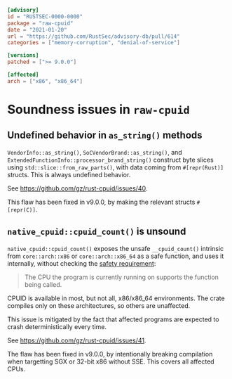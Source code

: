 ```toml
[advisory]
id = "RUSTSEC-0000-0000"
package = "raw-cpuid"
date = "2021-01-20"
url = "https://github.com/RustSec/advisory-db/pull/614"
categories = ["memory-corruption", "denial-of-service"]

[versions]
patched = [">= 9.0.0"]

[affected]
arch = ["x86", "x86_64"]
```

# Soundness issues in `raw-cpuid`

## Undefined behavior in `as_string()` methods

`VendorInfo::as_string()`, `SoCVendorBrand::as_string()`,
and `ExtendedFunctionInfo::processor_brand_string()` construct byte slices
using `std::slice::from_raw_parts()`, with data coming from
`#[repr(Rust)]` structs. This is always undefined behavior.

See https://github.com/gz/rust-cpuid/issues/40.

This flaw has been fixed in v9.0.0, by making the relevant structs
`#[repr(C)]`.

## `native_cpuid::cpuid_count()` is unsound

`native_cpuid::cpuid_count()` exposes the unsafe `__cpuid_count()` intrinsic
from `core::arch::x86` or `core::arch::x86_64` as a safe function, and uses
it internally, without checking the
[safety requirement](https://doc.rust-lang.org/core/arch/index.html#overview):

> The CPU the program is currently running on supports the function being
> called.

CPUID is available in most, but not all, x86/x86_64 environments. The crate
compiles only on these architectures, so others are unaffected.

This issue is mitigated by the fact that affected programs are expected
to crash deterministically every time.

See https://github.com/gz/rust-cpuid/issues/41.

The flaw has been fixed in v9.0.0, by intentionally breaking compilation
when targetting SGX or 32-bit x86 without SSE. This covers all affected CPUs.
